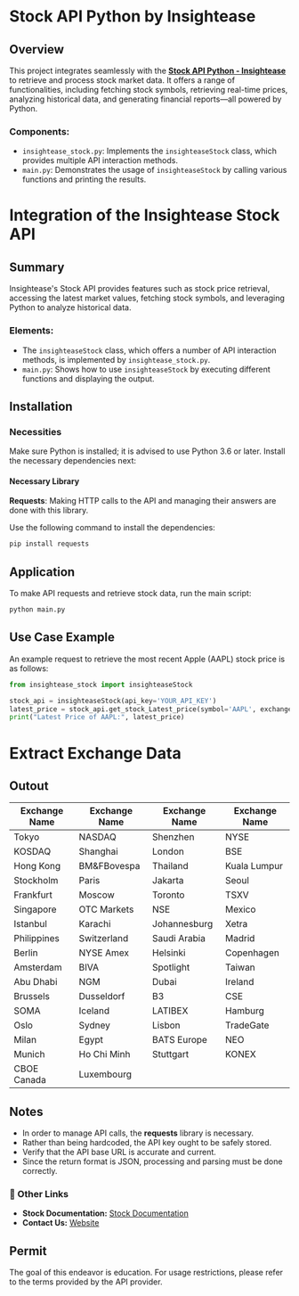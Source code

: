# Stock API Python by Insightease

## Overview
This project integrates seamlessly with the **[Stock API Python - Insightease](https://insightease.com/docs/stock-api)** to retrieve and process stock market data. It offers a range of functionalities, including fetching stock symbols, retrieving real-time prices, analyzing historical data, and generating financial reports—all powered by Python.

### Components:
- `insightease_stock.py`: Implements the `insighteaseStock` class, which provides multiple API interaction methods.
- `main.py`: Demonstrates the usage of `insighteaseStock` by calling various functions and printing the results.

# Integration of the Insightease Stock API

## Summary
Insightease's Stock API provides features such as stock price retrieval, accessing the latest market values, fetching stock symbols, and leveraging Python to analyze historical data.

### Elements:
- The `insighteaseStock` class, which offers a number of API interaction methods, is implemented by `insightease_stock.py`.
- `main.py`: Shows how to use `insighteaseStock` by executing different functions and displaying the output.

## Installation

### Necessities
Make sure Python is installed; it is advised to use Python 3.6 or later. Install the necessary dependencies next:

#### Necessary Library
**Requests**: Making HTTP calls to the API and managing their answers are done with this library.

Use the following command to install the dependencies:
```sh
pip install requests
```

## Application
To make API requests and retrieve stock data, run the main script:
```sh
python main.py
```

## Use Case Example
An example request to retrieve the most recent Apple (AAPL) stock price is as follows:
```python
from insightease_stock import insighteaseStock

stock_api = insighteaseStock(api_key='YOUR_API_KEY')
latest_price = stock_api.get_stock_Latest_price(symbol='AAPL', exchange='NASDAQ')
print("Latest Price of AAPL:", latest_price)
```
# Extract Exchange Data
## Outout
| Exchange Name     | Exchange Name     | Exchange Name     | Exchange Name     |
|-------------------|-------------------|-------------------|-------------------|
| Tokyo             | NASDAQ            | Shenzhen          | NYSE              |
| KOSDAQ            | Shanghai          | London            | BSE               |
| Hong Kong         | BM&FBovespa       | Thailand          | Kuala Lumpur      |
| Stockholm         | Paris             | Jakarta           | Seoul             |
| Frankfurt         | Moscow            | Toronto           | TSXV              |
| Singapore         | OTC Markets       | NSE               | Mexico            |
| Istanbul          | Karachi           | Johannesburg      | Xetra             |
| Philippines       | Switzerland       | Saudi Arabia      | Madrid            |
| Berlin            | NYSE Amex         | Helsinki          | Copenhagen        |
| Amsterdam         | BIVA              | Spotlight         | Taiwan            |
| Abu Dhabi         | NGM               | Dubai             | Ireland           |
| Brussels          | Dusseldorf        | B3                | CSE               |
| SOMA              | Iceland           | LATIBEX           | Hamburg           |
| Oslo              | Sydney            | Lisbon            | TradeGate         |
| Milan             | Egypt             | BATS Europe       | NEO               |
| Munich            | Ho Chi Minh       | Stuttgart         | KONEX             |
| CBOE Canada       | Luxembourg        |                   |                   |


    

## Notes
- In order to manage API calls, the **requests** library is necessary.
- Rather than being hardcoded, the API key ought to be safely stored.
- Verify that the API base URL is accurate and current.
- Since the return format is JSON, processing and parsing must be done correctly.

### 🔗 Other Links
- **Stock Documentation:** [Stock Documentation](https://insightease.com/docs/stock-api#api-documentation)
- **Contact Us:** [Website](https://insightease.com)

## Permit
The goal of this endeavor is education. For usage restrictions, please refer to the terms provided by the API provider.

